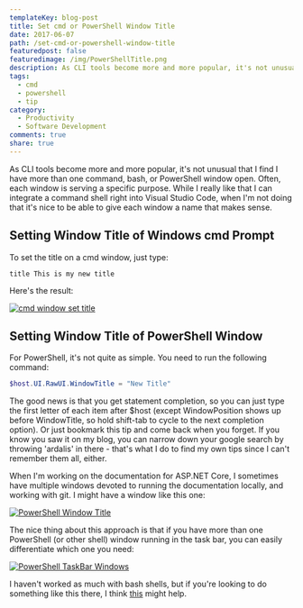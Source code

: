 ```yaml
---
templateKey: blog-post
title: Set cmd or PowerShell Window Title
date: 2017-06-07
path: /set-cmd-or-powershell-window-title
featuredpost: false
featuredimage: /img/PowerShellTitle.png
description: As CLI tools become more and more popular, it's not unusual that I find I have more than one command, bash, or PowerShell window open. Often, each window is serving a specific purpose. While I really like that I can integrate a command shell right into Visual Studio Code, when I'm not doing that it's nice to be able to give each window a name that makes sense.
tags:
  - cmd
  - powershell
  - tip
category:
  - Productivity
  - Software Development
comments: true
share: true
---
```


As CLI tools become more and more popular, it's not unusual that I find I have more than one command, bash, or PowerShell window open. Often, each window is serving a specific purpose. While I really like that I can integrate a command shell right into Visual Studio Code, when I'm not doing that it's nice to be able to give each window a name that makes sense.

## Setting Window Title of Windows cmd Prompt

To set the title on a cmd window, just type:

```
title This is my new title
```

Here's the result:

[![cmd window set title](/img/cmd-title.png)](/img/cmd-title.png)

## Setting Window Title of PowerShell Window

For PowerShell, it's not quite as simple. You need to run the following command:

```powershell
$host.UI.RawUI.WindowTitle = "New Title"
```

The good news is that you get statement completion, so you can just type the first letter of each item after $host (except WindowPosition shows up before WindowTitle, so hold shift-tab to cycle to the next completion option). Or just bookmark this tip and come back when you forget. If you know you saw it on my blog, you can narrow down your google search by throwing 'ardalis' in there - that's what I do to find my own tips since I can't remember them all, either.

When I'm working on the documentation for ASP.NET Core, I sometimes have multiple windows devoted to running the documentation locally, and working with git. I might have a window like this one:

[![PowerShell Window Title](/img/PowerShellTitle.png)](/img/PowerShellTitle.png)

The nice thing about this approach is that if you have more than one PowerShell (or other shell) window running in the task bar, you can easily differentiate which one you need:

[![PowerShell TaskBar Windows](/img/PowerShellWindows.png)](/img/PowerShellWindows.png)

I haven't worked as much with bash shells, but if you're looking to do something like this there, I think [this](https://unix.stackexchange.com/a/104026) might help.
